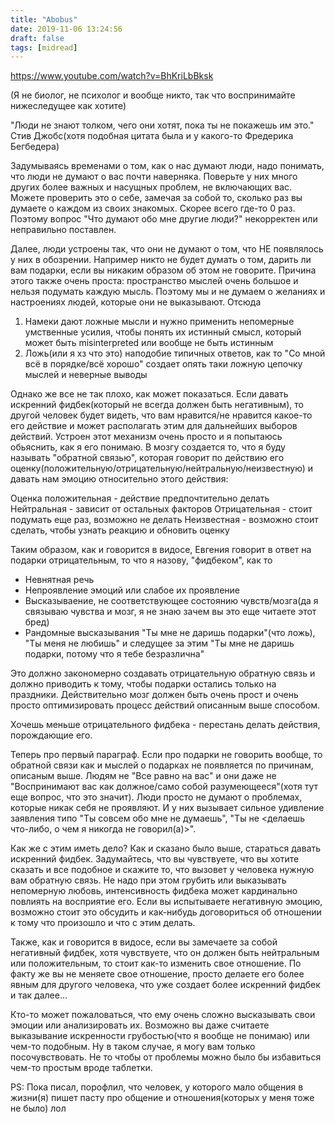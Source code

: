 ```yaml
---
title: "Abobus"
date: 2019-11-06 13:24:56
draft: false
tags: [midread]
---
```


https://www.youtube.com/watch?v=BhKriLbBksk
  
(Я не биолог, не психолог и вообще никто, так что воспринимайте нижеследущее как хотите)

"Люди не знают толком, чего они хотят, пока ты не покажешь им это." Стив Джобс(хотя подобная цитата была и у какого-то Фредерика Бегбедера)

Задумываясь временами о том, как о нас думают люди, надо понимать, что люди не думают о вас почти наверняка. Поверьте у них много других более важных и насущных проблем, не включающих вас. Можете проверить это о себе, замечая за собой то, сколько раз вы думаете о каждом из своих знакомых. Скорее всего где-то 0 раз. Поэтому вопрос "Что думают обо мне другие люди?" некорректен или неправильно поставлен.

Далее, люди устроены так, что они не думают о том, что НЕ появлялось у них в обозрении. Например никто не будет думать о том, дарить ли вам подарки, если вы никаким образом об этом не говорите. Причина этого также очень проста: пространство мыслей очень большое и нельзя подумать каждую мысль. Поэтому мы и не думаем о желаниях и настроениях людей, которые они не выказывают. Отсюда

1) Намеки дают ложные мысли и нужно применить непомерные умственные усилия, чтобы понять их истинный смысл, который может быть misinterpreted или вообще не быть истинным
2) Ложь(или я хз что это) наподобие типичных ответов, как то "Со мной всё в порядке/всё хорошо" создает опять таки ложную цепочку мыслей и неверные выводы

Однако же все не так плохо, как может показаться. Если давать искренний фидбек(который не всегда должен быть негативным), то другой человек будет видеть, что вам нравится/не нравится какое-то его действие и может располагать этим для дальнейших выборов действий.
Устроен этот механизм очень просто и я попытаюсь обьяснить, как я его понимаю. В мозгу создается то, что я буду называть "обратной связью", которая говорит по действию его оценку(положительную/отрицательную/нейтральную/неизвестную) и давать нам эмоцию относительно этого действия:

Оценка положительная - действие предпочтительно делать
Нейтральная - зависит от остальных факторов
Отрицательная - стоит подумать еще раз, возможно не делать
Неизвестная - возможно стоит сделать, чтобы узнать реакцию и обновить оценку

Таким образом, как и говорится в видосе, Евгения говорит в ответ на подарки отрицательным, то что я назову, "фидбеком", как то

- Невнятная речь
- Непроявление эмоций или слабое их проявление
- Высказываение, не соответствующее состоянию чувств/мозга(да я связываю чувства и мозг, я не знаю зачем вы это еще читаете этот бред)
- Рандомные высказывания "Ты мне не даришь подарки"(что ложь), "Ты меня не любишь" и следущее за этим "Ты мне не даришь подарки, потому что я тебе безразлична"

Это должно закономерно создавать отрицательную обратную связь и должно приводить к тому, чтобы подарки остались только на праздники. Действительно мозг должен быть очень прост и очень просто оптимизировать процесс действий описанным выше способом.

Хочешь меньше отрицательного фидбека - перестань делать действия, порождающие его.

Теперь про первый параграф. Если про подарки не говорить вообще, то обратной связи как и мыслей о подарках не появляется по причинам, описаным выше. Людям не "Все равно на вас" и они даже не "Воспринимают вас как должное/само собой разумеющееся"(хотя тут еще вопрос, что это значит). Люди просто не думают о проблемах, которые никак себя не проявляют. И у них вызывает сильное удивление заявления типо "Ты совсем обо мне не думаешь", "Ты не <делаешь что-либо, о чем я никогда не говорил(а)>".

Как же с этим иметь дело? Как и сказано было выше, стараться давать искренний фидбек. Задумайтесь, что вы чувствуете, что вы хотите сказать и все подобное и скажите то, что вызовет у человека нужную вам обратную связь. Не надо при этом грубить или выказывать непомерную любовь, интенсивность фидбека может кардинально повлиять на восприятие его. Если вы испытываете негативную эмоцию, возможно стоит это обсудить и как-нибудь договориться об отношении к тому что произошло и что с этим делать.

Также, как и говорится в видосе, если вы замечаете за собой негативный фидбек, хотя чувствуете, что он должен быть нейтральным или положительным, то стоит как-то изменить свое отношение. По факту же вы не меняете свое отношение, просто делаете его более явным для другого человека, что уже создает более искренний фидбек и так далее...

Кто-то может пожаловаться, что ему очень сложно высказывать свои эмоции или анализировать их. Возможно вы даже считаете выказывание искренности грубостью(что я вообще не понимаю) или чем-то подобным. Ну в таком случае, я могу вам только посочувствовать. Не то чтобы от проблемы можно было бы избавиться чем-то простым вроде таблетки.

PS: Пока писал, порофлил, что человек, у которого мало общения в жизни(я) пишет пасту про общение и отношения(которых у меня тоже не было) лол
